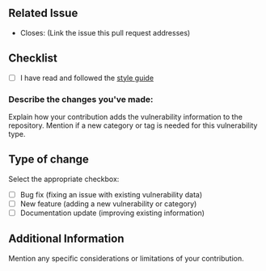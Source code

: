 ## Related Issue

- Closes: (Link the issue this pull request addresses)  

## Checklist

- [ ] I have read and followed the [style guide](https://github.com/kadenzipfel/smart-contract-vulnerabilities/blob/master/style-guide.md)

### Describe the changes you've made:

Explain how your contribution adds the vulnerability information to the repository. 
Mention if a new category or tag is needed for this vulnerability type.

## Type of change

Select the appropriate checkbox:

- [ ] Bug fix (fixing an issue with existing vulnerability data)
- [ ] New feature (adding a new vulnerability or category)
- [ ] Documentation update (improving existing information)

## Additional Information

Mention any specific considerations or limitations of your contribution.
